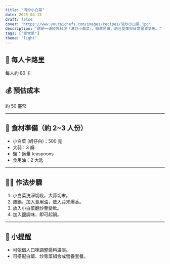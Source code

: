 ```yaml
---
title: "清炒小白菜"
date: 2025-04-15
draft: false
cover: "https://www.youraichefs.com/images/recipes/清炒小白菜.jpg"
description: "這是一道經典料理「清炒小白菜」，簡單易做，適合夏季與日常餐桌享用。"
tags: ["家常菜"]
theme: "light"
---
```


## 🥄 每人卡路里  
每人約 80 卡

## 💰 預估成本  
約 50 臺幣

---

## 🧾 食材準備（約 2~3 人份）

- 小白菜 (蚵仔白)：500 克
- 大蒜：3 瓣
- 鹽：適量  teaspoons
- 食用油：2 大匙

---

## 👩‍🍳 作法步驟

1. 小白菜洗淨切段，大蒜切末。
2. 熱鍋，加入食用油，放入蒜末爆香。
3. 放入小白菜翻炒至變軟。
4. 加入鹽調味，即可起鍋。

---

## 📝 小提醒

- 可依個人口味調整醬料濃淡。
- 可搭配白飯、炒青菜組合成營養套餐。
